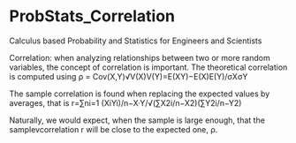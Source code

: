 # ProbStats_Correlation

Calculus based Probability and Statistics for Engineers and Scientists

Correlation: when analyzing relationships between two or more random variables, the concept of correlation is important.
The theoretical correlation is computed using ρ = Cov(X,Y)√V(X)V(Y)=E(XY)−E(X)E(Y)/σXσY

The sample correlation is found when replacing the expected values by averages, that is r=∑ni=1 (XiYi)/n−X·Y/√(∑X2i/n−X2)(∑Y2i/n−Y2)

Naturally, we would expect, when the sample is large enough, that the samplevcorrelation r will be close to the expected one, ρ.
